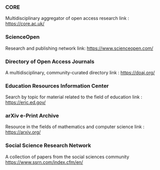 ### CORE

Multidisciplinary aggregator of open access research
link : https://core.ac.uk/

### ScienceOpen

Research and publishing network
link: https://www.scienceopen.com/

### Directory of Open Access Journals

A multidisciplinary, community-curated directory
link : https://doaj.org/

### Education Resources Information Center

Search by topic for material related to the field of education
link : https://eric.ed.gov/

### arXiv e-Print Archive

Resource in the fields of mathematics and computer science
link : https://arxiv.org/

### Social Science Research Network

A collection of papers from the social sciences community
https://www.ssrn.com/index.cfm/en/

